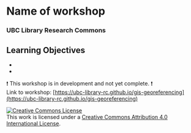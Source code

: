 # Name of workshop
### UBC Library Research Commons

## Learning Objectives
-
-


:heavy_exclamation_mark: This workshop is in development and not yet complete. :heavy_exclamation_mark:    
Link to workshop: [https://ubc-library-rc.github.io/gis-georeferencing](https://ubc-library-rc.github.io/gis-georeferencing)

<a rel="license" href="http://creativecommons.org/licenses/by/4.0/"><img alt="Creative Commons License" style="border-width:0" src="https://i.creativecommons.org/l/by/4.0/88x31.png" /></a><br />This work is licensed under a <a rel="license" href="http://creativecommons.org/licenses/by/4.0/">Creative Commons Attribution 4.0 International License</a>.
